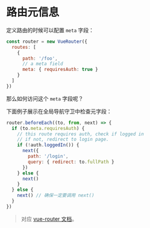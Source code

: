 # 路由元信息

定义路由的时候可以配置 `meta` 字段：

``` js
const router = new VueRouter({
  routes: [
    {
      path: '/foo',
      // a meta field
      meta: { requiresAuth: true }
    }
  ]
})
```

那么如何访问这个 `meta` 字段呢？

下面例子展示在全局导航守卫中检查元字段：

``` js
router.beforeEach((to, from, next) => {
  if (to.meta.requiresAuth) {
    // this route requires auth, check if logged in
    // if not, redirect to login page.
    if (!auth.loggedIn()) {
      next({
        path: '/login',
        query: { redirect: to.fullPath }
      })
    } else {
      next()
    }
  } else {
    next() // 确保一定要调用 next()
  }
})
```

> 对应 [vue-router 文档](https://router.vuejs.org/zh/guide/advanced/meta.html)。
